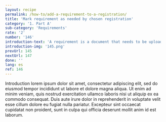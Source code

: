 ```yaml
---
layout: recipe
permalink: /how-to/add-a-requirement-to-a-registration/
title: 'Mark requirement as needed by chosen registration'
category: '1. Part A'
sub-category: 'Requirements'
rate: '2'
number: '146'
introduction-text: 'A requirement is a document that needs to be uploaded with the registrations file. Very often this document needs to be shown at the Front Desk to withdraw the certificate(s). The requirement is triggered by it determinant(s) and appear in the guide only when the registration to which it is linked is checked by the user.<br>Here we will see how to add a requirement to a registration so the user must upload it in the "Documents" page, bring the original copy of the requirement to the Front Desk for withdrawal and set it eventual determinants.'
introduction-img: '145.png'
prevUrl: 145
nextUrl: 147
done: ''
lang: es
ref: 146
---
```


Introduction lorem ipsum dolor sit amet, consectetur adipiscing elit, sed do eiusmod tempor incididunt ut labore et dolore magna aliqua. Ut enim ad minim veniam, quis nostrud exercitation ullamco laboris nisi ut aliquip ex ea commodo consequat. Duis aute irure dolor in reprehenderit in voluptate velit esse cillum dolore eu fugiat nulla pariatur. Excepteur sint occaecat cupidatat non proident, sunt in culpa qui officia deserunt mollit anim id est laborum.
